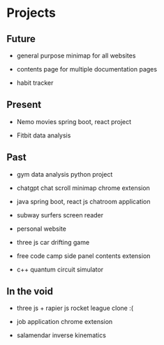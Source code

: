 # Projects

## Future

* general purpose minimap for all websites

* contents page for multiple documentation pages

* habit tracker

## Present
 
* Nemo movies spring boot, react project

* Fitbit data analysis

## Past

* gym data analysis python project

* chatgpt chat scroll minimap chrome extension

* java spring boot, react js chatroom application

* subway surfers screen reader

* personal website

* three js car drifting game

* free code camp side panel contents extension

* c++ quantum circuit simulator

## In the void

* three js + rapier js rocket league clone :(

* job application chrome extension

* salamendar inverse kinematics
